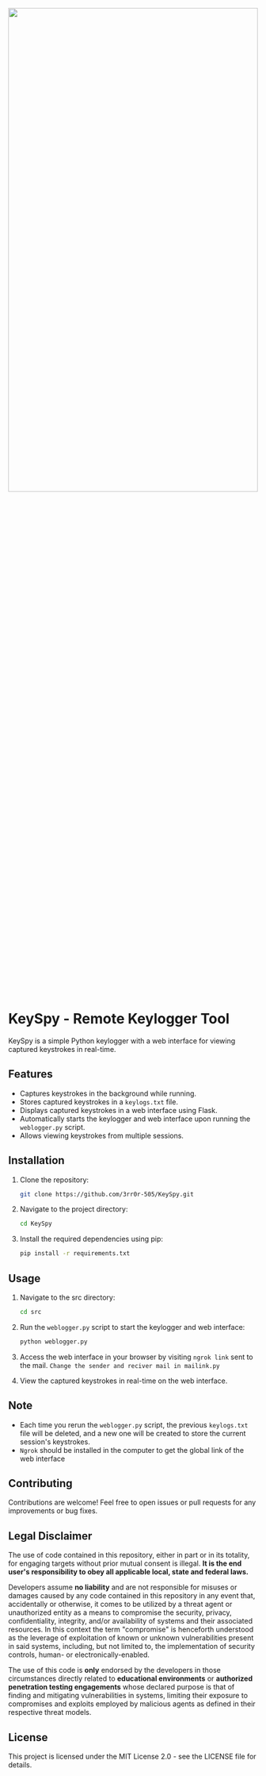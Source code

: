 <p align="center"><a href="https://github.com/3rr0r-505/KeySpy"><img alt="" src="https://github.com/3rr0r-505/KeySpy/blob/main/img/KeySpy-cover.png?raw=true"  height="50%" width="100%"/></a></p>

<p align="center"> 
<a href="https://www.python.org/"><img alt="" src="https://img.shields.io/badge/python-3.9%2B-brighten?logo=python&label=pyhton&color=blue"/></a>
&nbsp;
<a href="https://www.gnu.org/gnu/linux-and-gnu.en.html"><img alt="" src="https://img.shields.io/badge/OS-GNU%2FLINUX-brighten?logo=linux&label=OS&labelColor=grey&color=red"/></a>
&nbsp;
<a href="https://www.microsoft.com/en-us/windows?r=1"><img alt="" src="https://img.shields.io/badge/OS-Windows-brighten?logo=windows&label=OS&labelColor=grey&color=blue"/></a><br>
</p>

# KeySpy - Remote Keylogger Tool

KeySpy is a simple Python keylogger with a web interface for viewing captured keystrokes in real-time.

## Features

- Captures keystrokes in the background while running.
- Stores captured keystrokes in a `keylogs.txt` file.
- Displays captured keystrokes in a web interface using Flask.
- Automatically starts the keylogger and web interface upon running the `weblogger.py` script.
- Allows viewing keystrokes from multiple sessions.

## Installation
 
1. Clone the repository:
   ```bash
   git clone https://github.com/3rr0r-505/KeySpy.git

2. Navigate to the project directory:
   ```bash
   cd KeySpy

3. Install the required dependencies using pip:
   ```bash
   pip install -r requirements.txt

## Usage
1. Navigate to the src directory:
   ```bash
   cd src
2.  Run the `weblogger.py` script to start the keylogger and web interface:
    ```bash
    python weblogger.py
3. Access the web interface in your browser by visiting `ngrok link` sent to the mail. `Change the sender and reciver mail in mailink.py`

4. View the captured keystrokes in real-time on the web interface.

## Note

- Each time you rerun the `weblogger.py` script, the previous `keylogs.txt` file will be deleted, and a new one will be created to store the current session's keystrokes.
- `Ngrok` should be installed in the computer to get the global link of the web interface 

## Contributing

Contributions are welcome! Feel free to open issues or pull requests for any improvements or bug fixes.

## Legal Disclaimer
The use of code contained in this repository, either in part or in its totality,
for engaging targets without prior mutual consent is illegal. **It is
the end user's responsibility to obey all applicable local, state and
federal laws.**

Developers assume **no liability** and are not
responsible for misuses or damages caused by any code contained
in this repository in any event that, accidentally or otherwise, it comes to
be utilized by a threat agent or unauthorized entity as a means to compromise
the security, privacy, confidentiality, integrity, and/or availability of
systems and their associated resources. In this context the term "compromise" is
henceforth understood as the leverage of exploitation of known or unknown vulnerabilities
present in said systems, including, but not limited to, the implementation of
security controls, human- or electronically-enabled.

The use of this code is **only** endorsed by the developers in those
circumstances directly related to **educational environments** or
**authorized penetration testing engagements** whose declared purpose is that
of finding and mitigating vulnerabilities in systems, limiting their exposure
to compromises and exploits employed by malicious agents as defined in their
respective threat models.

## License
This project is licensed under the MIT License 2.0 - see the LICENSE file for details.
